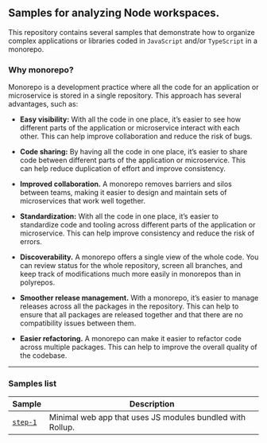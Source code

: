 ## Samples for analyzing Node workspaces.

This repository contains several samples that demonstrate how to organize complex applications or libraries coded in `JavaScript` and/or  `TypeScript` in a monorepo.

### Why monorepo? 

Monorepo is a development practice where all the code for an application or microservice is stored in a single repository. This approach has several advantages, such as:

* **Easy visibility:** With all the code in one place, it’s easier to see how different parts of the application or microservice interact with each other. This can help improve collaboration and reduce the risk of bugs.

* **Code sharing:** By having all the code in one place, it’s easier to share code between different parts of the application or microservice. This can help reduce duplication of effort and improve consistency.

* **Improved collaboration.** A monorepo removes barriers and silos between teams, making it easier to design and maintain sets of microservices that work well together.

* **Standardization:** With all the code in one place, it’s easier to standardize code and tooling across different parts of the application or microservice. This can help improve consistency and reduce the risk of errors.

* **Discoverability.** A monorepo offers a single view of the whole code. You can review status for the whole repository, screen all branches, and keep track of modifications much more easily in monorepos than in polyrepos.

* **Smoother release management.** With a monorepo, it’s easier to manage releases across all the packages in the repository. This can help to ensure that all packages are released together and that there are no compatibility issues between them.

* **Easier refactoring.** A monorepo can make it easier to refactor code across multiple packages. This can help to improve the overall quality of the codebase.

---

### Samples list

| Sample | Description |
| --- | --- |
| [`step-1`](./step-1) | Minimal web app that uses JS modules bundled with Rollup. |

